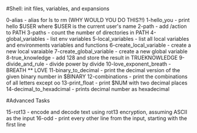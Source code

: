 #Shell: init files, variables, and expansions

0-alias - alias for ls to rm (WHY WOULD YOU DO THIS?!)
1-hello_you - print hello $USER where $USER is the current user's name
2-path - add /action to PATH
3-paths - count the number of directories in PATH
4-global_variables - list env variables
5-local_variables - list all local variables and environments variables and functions
6-create_local_variable - create a new local varaiable
7-create_global_variable - create a new global variable
8-true_knowledge - add 128 and store the result in TRUEKNOWLEDGE
9-divide_and_rule - divide power by divide
10-love_exponent_breath - BREATH ** LOVE
11-binary_to_decimal - print the decimal version of the given binary number in $BINARY
12-combinations - print the combinations of all letters except oo
13-print_float - print $NUM with two decimal places
14-decimal_to_hexadcimal - prints decimal number as hexadecimal

#Advanced Tasks

15-rot13 - encode and decode text using rot13 encryption, assuming ASCII as the input
16-odd - print every other line from the input, starting with the first line
